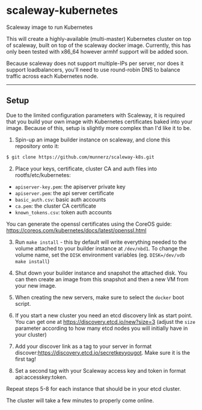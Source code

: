 # scaleway-kubernetes
Scaleway image to run Kubernetes

This will create a highly-available (multi-master) Kubernetes cluster on top of scaleway, built on top of the scaleway docker image. Currently, this has only been tested with x86_64 however armhf support will be added soon.

Because scaleway does not support multiple-IPs per server, nor does it support loadbalancers, you'll need to use round-robin DNS to balance traffic across each Kubernetes node.

---

## Setup

Due to the limited configuration parameters with Scaleway, it is required that you build your own image with Kubernetes certificates baked into your image. Because of this, setup is slightly more complex than I'd like it to be.

1. Spin-up an image builder instance on scaleway, and clone this repository onto it:

```bash
$ git clone https://github.com/munnerz/scaleway-k8s.git
```

2. Place your keys, certificate, cluster CA and auth files into rootfs/etc/kubernetes:

* `apiserver-key.pem`: the apiserver private key
* `apiserver.pem`: the api server certificate
* `basic_auth.csv`: basic auth accounts
* `ca.pem`: the cluster CA certificate
* `known_tokens.csv`: token auth accounts

You can generate the openssl certificates using the CoreOS guide: https://coreos.com/kubernetes/docs/latest/openssl.html

3. Run `make install` - this by default will write everything needed to the volume attached to your builder instance at `/dev/nbd1`. To change the volume name, set the `DISK` environment variables (eg. `DISK=/dev/vdb make install`)

4. Shut down your builder instance and snapshot the attached disk. You can then create an image from this snapshot and then a new VM from your new image.

5. When creating the new servers, make sure to select the `docker` boot script.

6. If you start a new cluster you need an etcd discovery link as start point. You can get one at https://discovery.etcd.io/new?size=3 (adjust the `size` parameter according to how many etcd nodes you will initially have in your cluster)

7. Add your discover link as a tag to your server in format discover:https://discovery.etcd.io/secretkeyyougot. Make sure it is the first tag!

8. Set a second tag with your Scaleway access key and token in format api:accesskey:token.

Repeat steps 5-8 for each instance that should be in your etcd cluster.

The cluster will take a few minutes to properly come online.